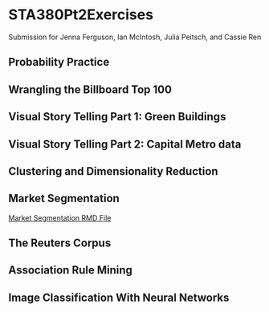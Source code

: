 # STA380Pt2Exercises
Submission for Jenna Ferguson, Ian McIntosh, Julia Peitsch, and Cassie Ren
## Probability Practice
## Wrangling the Billboard Top 100
## Visual Story Telling Part 1: Green Buildings
## Visual Story Telling Part 2: Capital Metro data
## Clustering and Dimensionality Reduction
## Market Segmentation

[Market Segmentation RMD File](Market%20Segmentation.Rmd) 

## The Reuters Corpus
## Association Rule Mining
## Image Classification With Neural Networks
